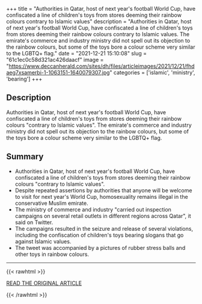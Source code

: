 +++
title = "Authorities in Qatar, host of next year's football World Cup, have confiscated a line of children's toys from stores deeming their rainbow colours contrary to Islamic values"
description = "Authorities in Qatar, host of next year's football World Cup, have confiscated a line of children's toys from stores deeming their rainbow colours contrary to Islamic values. The emirate's commerce and industry ministry did not spell out its objection to the rainbow colours, but some of the toys bore a colour scheme very similar to the LGBTQ+ flag."
date = "2021-12-21 15:10:08"
slug = "61c1ec0c58d321ac426daacf"
image = "https://www.deccanherald.com/sites/dh/files/articleimages/2021/12/21/fhdaeg7xsamerbi-1-1063151-1640079307.jpg"
categories = ['islamic', 'ministry', 'bearing']
+++

## Description

Authorities in Qatar, host of next year's football World Cup, have confiscated a line of children's toys from stores deeming their rainbow colours "contrary to Islamic values". The emirate's commerce and industry ministry did not spell out its objection to the rainbow colours, but some of the toys bore a colour scheme very similar to the LGBTQ+ flag.

## Summary

- Authorities in Qatar, host of next year's football World Cup, have confiscated a line of children's toys from stores deeming their rainbow colours "contrary to Islamic values".
- Despite repeated assertions by authorities that anyone will be welcome to visit for next year's World Cup, homosexuality remains illegal in the conservative Muslim emirate.
- The ministry of commerce and industry "carried out inspection campaigns on several retail outlets in different regions across Qatar", it said on Twitter.
- The campaigns resulted in the seizure and release of several violations, including the confiscation of children's toys bearing slogans that go against Islamic values.
- The tweet was accompanied by a pictures of rubber stress balls and other toys in rainbow colours.


---

{{< rawhtml >}}
  <p class="article-category">
    <a target="_blank" href="https://www.deccanherald.com/international/qatar-seizes-rainbow-coloured-toys-it-deems-un-islamic-1063151.html">READ THE ORIGINAL ARTICLE</a>
  </p>
{{< /rawhtml >}}
